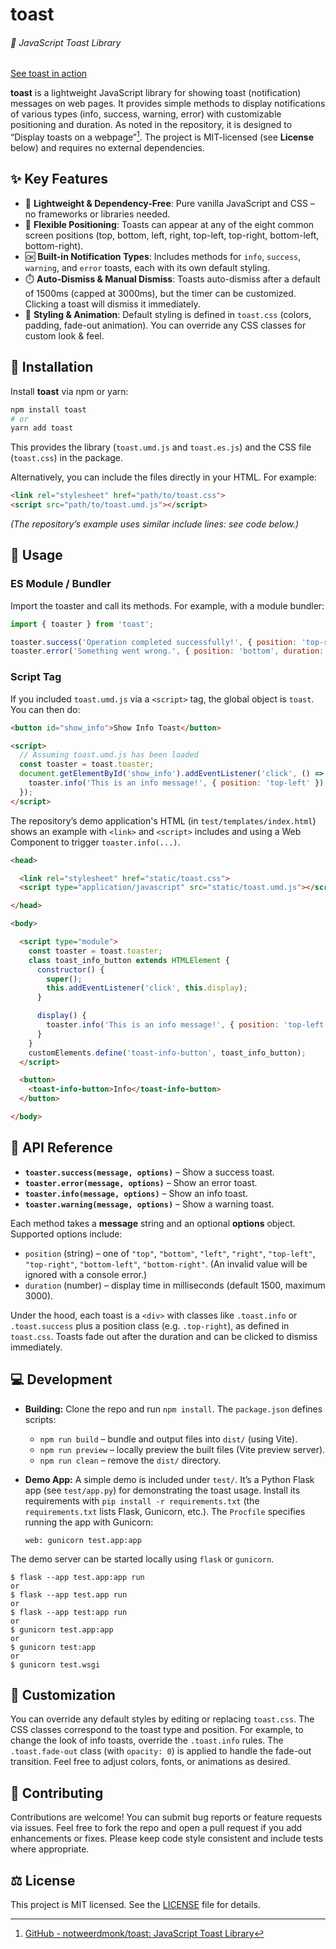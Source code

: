 # toast

###### 🔔 JavaScript Toast Library

[See toast in action](https://toast-uxkl.onrender.com)

**toast** is a lightweight JavaScript library for showing toast (notification) messages on web pages. It provides simple methods to display notifications of various types (info, success, warning, error) with customizable positioning and duration. As noted in the repository, it is designed to “Display toasts on a webpage”[^1]. The project is MIT-licensed (see **License** below) and requires no external dependencies.

## ✨ Key Features

* 🚀 **Lightweight & Dependency-Free**: Pure vanilla JavaScript and CSS – no frameworks or libraries needed.
* 📍 **Flexible Positioning**: Toasts can appear at any of the eight common screen positions (top, bottom, left, right, top-left, top-right, bottom-left, bottom-right).
* 🆗 **Built-in Notification Types**: Includes methods for `info`, `success`, `warning`, and `error` toasts, each with its own default styling.
* ⏱️ **Auto-Dismiss & Manual Dismiss**: Toasts auto-dismiss after a default of 1500ms (capped at 3000ms), but the timer can be customized. Clicking a toast will dismiss it immediately.
* 🎨 **Styling & Animation**: Default styling is defined in `toast.css` (colors, padding, fade-out animation). You can override any CSS classes for custom look & feel.

## 💾 Installation

Install **toast** via npm or yarn:

```bash
npm install toast
# or
yarn add toast
```

This provides the library (`toast.umd.js` and `toast.es.js`) and the CSS file (`toast.css`) in the package.

Alternatively, you can include the files directly in your HTML. For example:

```html
<link rel="stylesheet" href="path/to/toast.css">
<script src="path/to/toast.umd.js"></script>
```

*(The repository’s example uses similar include lines: see code below.)*

## 🔧 Usage

### ES Module / Bundler

Import the toaster and call its methods. For example, with a module bundler:

```js
import { toaster } from 'toast';

toaster.success('Operation completed successfully!', { position: 'top-right', duration: 2000 });
toaster.error('Something went wrong.', { position: 'bottom', duration: 2500 });
```

### Script Tag

If you included `toast.umd.js` via a `<script>` tag, the global object is `toast`. You can then do:

```html
<button id="show_info">Show Info Toast</button>

<script>
  // Assuming toast.umd.js has been loaded
  const toaster = toast.toaster;
  document.getElementById('show_info').addEventListener('click', () => {
    toaster.info('This is an info message!', { position: 'top-left' });
  });
</script>
```

The repository’s demo application's HTML (in `test/templates/index.html`) shows an example with `<link>` and `<script>` includes and using a Web Component to trigger `toaster.info(...)`.

```html
<head>

  <link rel="stylesheet" href="static/toast.css">
  <script type="application/javascript" src="static/toast.umd.js"></script>

</head>

<body>

  <script type="module">
    const toaster = toast.toaster;
    class toast_info_button extends HTMLElement {
      constructor() {
        super();
        this.addEventListener('click', this.display);
      }

      display() {
        toaster.info('This is an info message!', { position: 'top-left'});
      }
    }
    customElements.define('toast-info-button', toast_info_button);
  </script>

  <button>
    <toast-info-button>Info</toast-info-button>
  </button>

</body>
```

## 📘 API Reference

* **`toaster.success(message, options)`** – Show a success toast.
* **`toaster.error(message, options)`** – Show an error toast.
* **`toaster.info(message, options)`** – Show an info toast.
* **`toaster.warning(message, options)`** – Show a warning toast.

Each method takes a **message** string and an optional **options** object. Supported options include:

* `position` (string) – one of `"top"`, `"bottom"`, `"left"`, `"right"`, `"top-left"`, `"top-right"`, `"bottom-left"`, `"bottom-right"`. (An invalid value will be ignored with a console error.)
* `duration` (number) – display time in milliseconds (default 1500, maximum 3000).

Under the hood, each toast is a `<div>` with classes like `.toast.info` or `.toast.success` plus a position class (e.g. `.top-right`), as defined in `toast.css`. Toasts fade out after the duration and can be clicked to dismiss immediately.

## 💻 Development

* **Building:** Clone the repo and run `npm install`. The `package.json` defines scripts:

  * `npm run build` – bundle and output files into `dist/` (using Vite).
  * `npm run preview` – locally preview the built files (Vite preview server).
  * `npm run clean` – remove the `dist/` directory.

* **Demo App:** A simple demo is included under `test/`. It’s a Python Flask app (see `test/app.py`) for demonstrating the toast usage. Install its requirements with `pip install -r requirements.txt` (the `requirements.txt` lists Flask, Gunicorn, etc.). The `Procfile` specifies running the app with Gunicorn:

  ```
  web: gunicorn test.app:app
  ```

The demo server can be started locally using `flask` or `gunicorn`.

  ```console
  $ flask --app test.app:app run
  or
  $ flask --app test.app run
  or
  $ flask --app test:app run
  or
  $ gunicorn test.app:app
  or
  $ gunicorn test:app
  or
  $ gunicorn test.wsgi
  ```

## 🎨 Customization

You can override any default styles by editing or replacing `toast.css`. The CSS classes correspond to the toast type and position. For example, to change the look of info toasts, override the `.toast.info` rules. The `.toast.fade-out` class (with `opacity: 0`) is applied to handle the fade-out transition. Feel free to adjust colors, fonts, or animations as desired.

## 🤝 Contributing

Contributions are welcome! You can submit bug reports or feature requests via issues. Feel free to fork the repo and open a pull request if you add enhancements or fixes. Please keep code style consistent and include tests where appropriate.

## ⚖️ License

This project is MIT licensed. See the [LICENSE](LICENSE) file for details.

[^1]: [GitHub - notweerdmonk/toast: JavaScript Toast Library](https://github.com/notweerdmonk/toast)
